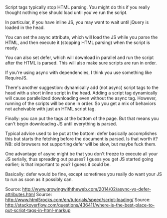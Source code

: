 Script tags typically stop HTML parsing. You might do this if you
really thought nothing else should load until you've run the script.

In particular, if you have inline JS, you may want to wait until
jQuery is loaded in the head.

You can set the async attribute, which will load the JS while you
parse the HTML, and then execute it (stopping HTML parsing) when the
script is ready.

You can also set defer, which will download in parallel and run the
script after the HTML is parsed. This will also make sure scripts are
run in order.

If you're using async with dependencies, I think you use something
like RequireJS.

There's another suggestion: dynamically add (not async) script tags to
the head with a short inline script in the head. Adding a script tag
dynamically will cause parallelized downloading even without the async
tag. However, running of the scripts will be done in order. So you get
a mix of behaviors not acheivable with just an HTML script tag.

Finally: you can put the tags at the bottom of the page. But that
means you can't begin downloading JS until everything is parsed.

Typical advice used to be put at the bottom: defer basically
accomplishes this but starts the fetching before the document is
parsed. Is that worth it? NB: old browsers not supporting defer will
be slow, but maybe fuck them.

One advantage of async might be that you don't freeze to execute all
your JS serially, thus spreading out pauses? I guess you get JS
started going earlier; is that important to you? I guess it could be.

Basically: defer would be fine, except sometimes you really do want
your JS to run as soon as it possibly can.

Source: http://www.growingwiththeweb.com/2014/02/async-vs-defer-attributes.html
Source: http://www.html5rocks.com/en/tutorials/speed/script-loading/
Source: http://stackoverflow.com/questions/436411/where-is-the-best-place-to-put-script-tags-in-html-markup
